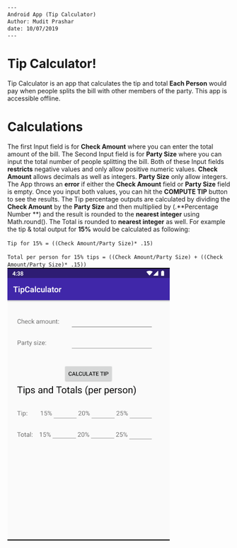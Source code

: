 
```
---
Android App (Tip Calculator)
Author: Mudit Prashar
date: 10/07/2019
---
```
# Tip Calculator!

Tip Calculator is an app that calculates the tip and total  **Each Person** would pay when people splits the bill with other members of the party. This app is accessible offline. 

# Calculations
The first Input field  is for **Check Amount** where you can enter the total amount of the bill. 
The Second Input field is for **Party Size** where you can input the total number of people splitting the bill.
Both of these Input fields **restricts** negative values and only allow positive numeric values. 
**Check Amount** allows decimals as well as integers.
 **Party Size** only allow integers.
The App throws an **error**  if either the **Check Amount** field or **Party Size** field is empty. 
Once you input both values, you can hit the **COMPUTE TIP** button to see the results.
The Tip percentage outputs are calculated by dividing the **Check Amount** by the **Party Size** and then multiplied by (.**Percentage Number **) and the result is rounded to the **nearest integer** using Math.round(). The Total is rounded to **nearest integer** as well. 
 For example the tip & total output for **15%** would be calculated as following: 
				
`Tip for 15% = ((Check Amount/Party Size)* .15)`

`Total per person for 15% tips = ((Check Amount/Party Size) + ((Check Amount/Party Size)* .15))`
<img src = "/Demo.png" alt ="Demo Img"/>
